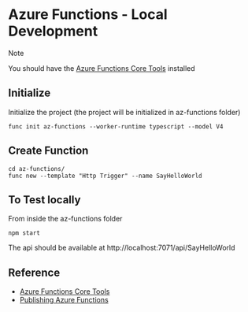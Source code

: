# Azure Functions - Local Development

> [!NOTE]  
> You should have the [Azure Functions Core Tools](https://learn.microsoft.com/en-us/azure/azure-functions/functions-run-local) installed  

## Initialize
Initialize the project (the project will be initialized in az-functions folder)
```
func init az-functions --worker-runtime typescript --model V4
```
## Create Function
```
cd az-functions/
func new --template "Http Trigger" --name SayHelloWorld
```

## To Test locally
From inside the az-functions folder
```
npm start    
```
The api should be available at http://localhost:7071/api/SayHelloWorld


## Reference
* [Azure Functions Core Tools](https://learn.microsoft.com/en-us/azure/azure-functions/functions-run-local)  
* [Publishing Azure Functions](https://learn.microsoft.com/en-us/azure/azure-functions/functions-run-local?pivots=programming-language-typescript#publish)   